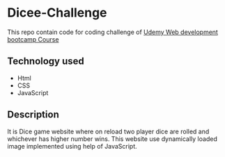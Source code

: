 # Dicee-Challenge
This repo contain code for coding challenge of [Udemy Web development bootcamp Course](https://www.udemy.com/course/the-complete-web-development-bootcamp)

## Technology used
* Html
* CSS
* JavaScript

## Description
It is Dice game website where on reload two player dice are rolled and whichever has higher number wins.
This website use dynamically loaded image implemented using help of JavaScript.
